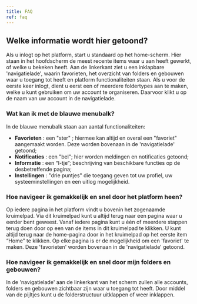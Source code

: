 ```yaml
---
title: FAQ
ref: faq
---
```


## Welke informatie wordt hier getoond?
Als u inlogt op het platform, start u standaard op het home-scherm. Hier staan in het hoofdscherm de meest recente items waar u aan heeft gewerkt, of welke u bekeken heeft. Aan de linkerkant ziet u een inklapbare 'navigatielade', waarin favorieten, het overzicht van folders en gebouwen waar u toegang tot heeft en platform functionaliteiten staan. Als u voor de eerste keer inlogt, dient u eerst een of meerdere foldertypes aan te maken, welke u kunt gebruiken om uw account te organiseren. Daarvoor klikt u op de naam van uw account in de navigatielade.

### Wat kan ik met de blauwe menubalk?
In de blauwe menubalk staan aan aantal functionaliteiten:
- **Favorieten** : een "ster" ; hiermee kan altijd en overal een "favoriet" aangemaakt worden. Deze worden bovenaan in de 'navigatielade' getoond;
- **Notificaties** : een "bel"; hier worden meldingen en notificaties getoond;
- **Informatie** : een “I-tje”; beschrijving van beschikbare functies op de desbetreffende pagina;
- **Instellingen** : "drie puntjes" die toegang geven tot uw profiel, uw systeeminstellingen en een uitlog mogelijkheid.

### Hoe navigeer ik gemakkelijk en snel door het platform heen?
Op iedere pagina in het platform vindt u bovenin het zogenaamde kruimelpad. Via dit kruimelpad kunt u altijd terug naar een pagina waar u eerder bent geweest.  Vanaf iedere pagina kunt u één of meerdere stappen terug doen door op een van de items in dit kruimelpad te klikken. U kunt altijd terug naar de home-pagina door in het kruimelpad op het eerste item “Home” te klikken.
Op elke pagina is er de mogelijkheid om een 'favoriet' te maken. Deze 'favorieten' worden bovenaan in de 'navigatielade' getoond.

### Hoe navigeer ik gemakkelijk en snel door mijn folders en gebouwen?
In de 'navigatielade' aan de linkerkant van het scherm zullen alle accounts, folders en gebouwen zichtbaar zijn waar u toegang tot heeft. Door middel van de pijltjes kunt u de folderstructuur uitklappen of weer inklappen.
